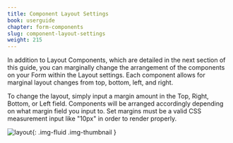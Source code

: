 ```yaml
---
title: Component Layout Settings
book: userguide
chapter: form-components
slug: component-layout-settings
weight: 215
---
```

In addition to Layout Components, which are detailed in the next section of this guide, you can marginally change the arrangement of the components on your Form within the Layout settings. Each component allows for marginal layout changes from top, bottom, left, and right.

To change the layout, simply input a margin amount in the Top, Right, Bottom, or Left field. Components will be arranged accordingly depending on what margin field you input to.  Set margins must be a valid CSS measurement input like "10px" in order to render properly.

![layout](https://cloud.githubusercontent.com/assets/13321142/15561770/d946c45c-22be-11e6-9c07-90168fd01d5c.png){: .img-fluid .img-thumbnail }
